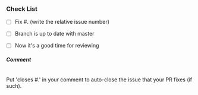 
### Check List
- [ ] Fix #. (write the relative issue number)

- [ ] Branch is up to date with master

- [ ] Now it's a good time for reviewing

##### Comment
```

```
Put 'closes #.' in your comment to auto-close the issue that your PR fixes (if such).

